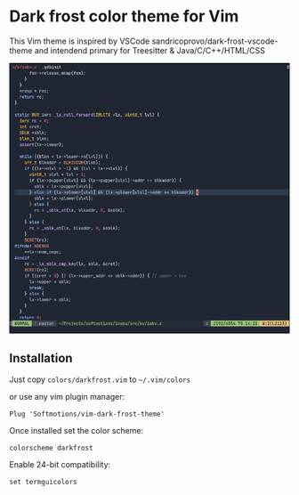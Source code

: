 # Dark frost color theme for Vim

This Vim theme is inspired by VSCode sandricoprovo/dark-frost-vscode-theme and intendend primary for Treesitter & Java/C/C++/HTML/CSS

![screenshot](./screen.png)

## Installation

Just copy `colors/darkfrost.vim` to `~/.vim/colors`

or use any vim plugin manager:

```vim
Plug 'Softmotions/vim-dark-frost-theme'
```

Once installed set the color scheme:

```vim
colorscheme darkfrost
```

Enable 24-bit compatibility:

```vim
set termguicolors
```
